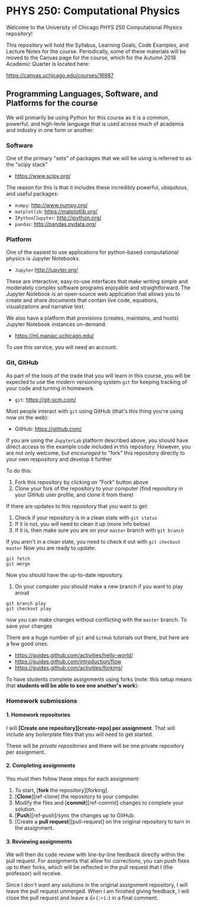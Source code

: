 # PHYS 250: Computational Physics
Welcome to the University of Chicago PHYS 250 Computational Physics repository!

This repository will hold the Syllabus, Learning Goals, Code Examples, and Lecture Notes for the course. Periodically, some of these materials will be moved to the Canvas page for the course, which for the Autumn 2018 Academic Quarter is located here:

https://canvas.uchicago.edu/courses/16987

## Programming Languages, Software, and Platforms for the course
We will primarily be using Python for this course as it is a common, powerful, and high-levle language that is used across much of academia and industry in one form or another.

### Software

One of the primary "sets" of packages that we will be using is referred to as the "scipy stack"

* https://www.scipy.org/

The reason for this is that it includes these incredibly powerful, ubiquitous, and useful packages:

* `numpy`: http://www.numpy.org/
* `matplotlib`: https://matplotlib.org/
* `IPython`/`Jupyter`: http://ipython.org/
* `pandas`: http://pandas.pydata.org/

### Platform
One of the easiest to use applications for python-based computational physics is Jupyter Notebooks. 

* `Jupyter`:http://jupyter.org/

These are interactive, easy-to-use interfaces that make writing simple and moderately complex software programs enjoyable and straightforward. The Jupyter Notebook is an open-source web application that allows you to create and share documents that contain live code, equations, visualizations and narrative text.

We also have a platform that provisions (creates, maintains, and hosts) Jupyter Notebook instances on-demand:

* https://ml.maniac.uchicago.edu/

To use this service, you will need an account.

### Git, GitHub
As part of the tools of the trade that you will learn in this course, you will be expected to use the modern versioning system `git` for keeping tracking of your code and turning in homework.

* `git`: https://git-scm.com/

Most people interact with `git` using GitHub (that's this thing you're using now on the web):

* GitHub: https://github.com/

If you are using the J`upyterLab` platform described above, you should have direct access to the example code included in this repository. However, you are not only welcome, but *encouraged* to "fork" this repository directly to your own respository and develop it further

To do this:

1. Fork this repository by clicking on "Fork" button above
1. Clone your fork of the repository to your computer (find repository in your GitHub user profile, and clone it from there)

If there are updates to this repository that you want to get:

1. Check if your repository is in a clean state with `git status`
1. If it is not, you will need to clean it up (more info below)
1. If it is, then make sure you are on your `master` branch with `git branch`

If you aren't in a clean state, you need to check it out with `git checkout master`
Now you are ready to update:
```
git fetch
git merge
```

Now you should have the up-to-date repository.


1. On your computer you should make a new branch if you want to play aroud
```
git branch play
git checkout play
```
now you can make changes without conflicting with the `master` branch.
To save your changes 

There are a huge number of `git` and `GitHub` tutorials out there, but here are a few good ones:

* https://guides.github.com/activities/hello-world/
* https://guides.github.com/introduction/flow
* https://guides.github.com/activities/forking/


To have students complete assignments using forks (note: this setup means that **students will be able to see one another's work**):

### Homework submissions

#### 1. Homework repositories

I will **[Create one repository][create-repo] per assignment**. That will include any boilerplate files that you will need to get started.

These will be *private repositories* and there will be one private repository per assignment.

#### 2. Completing assignments

You must then follow these steps for each assignment:

1. To start, [**fork** the repository][forking].
1. [**Clone**][ref-clone] the repository to your computer.
1. Modify the files and [**commit**][ref-commit] changes to complete your solution.
1. [**Push**][ref-push]/sync the changes up to GitHub.
1. [Create a **pull request**][pull-request] on the original repository to turn in the assignment.

#### 3. Reviewing assignments

We will then do code review with line-by-line feedback directly within the pull request. For assignments that allow for corrections, you can push fixes up to their forks, which will be reflected in the pull request that I (the professor) will receive.

Since I don't want any solutions in the original assignment repository, I will leave the pull request unmerged. When I am finished giving feedback, I will close the pull request and leave a :+1: (`:+1:`) in a final comment.

